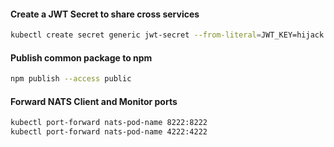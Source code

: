#### Create a JWT Secret to share cross services

``` bash
kubectl create secret generic jwt-secret --from-literal=JWT_KEY=hijack
```

#### Publish common package to npm 

``` bash
npm publish --access public
```

#### Forward NATS Client and Monitor ports

``` bash
kubectl port-forward nats-pod-name 8222:8222
kubectl port-forward nats-pod-name 4222:4222
```